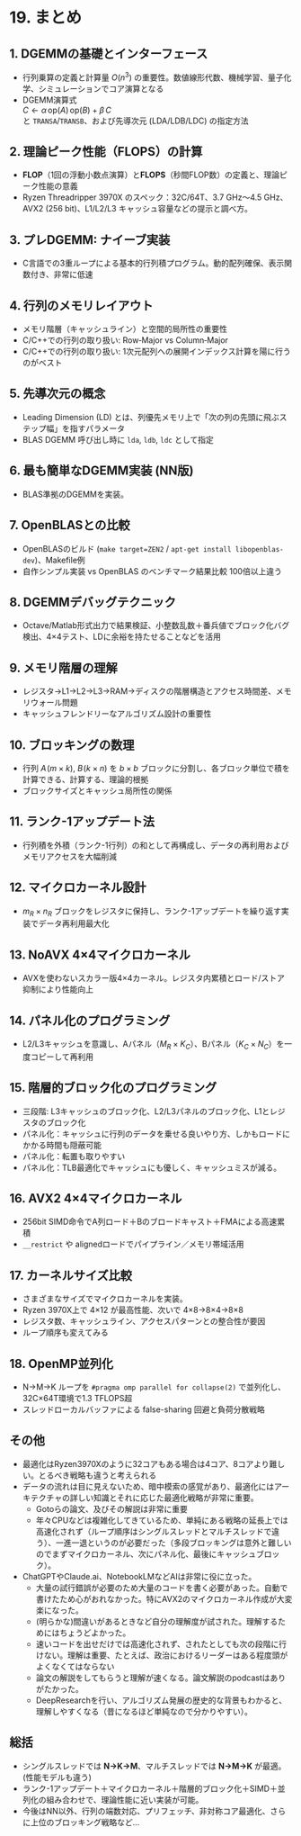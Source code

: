 # 19. まとめ

## 1. DGEMMの基礎とインターフェース  
- 行列乗算の定義と計算量 $`O(n^3)`$ の重要性。数値線形代数、機械学習、量子化学、シミュレーションでコア演算となる 
- DGEMM演算式  
  $`C \gets \alpha\,\mathrm{op}(A)\,\mathrm{op}(B) + \beta\,C`$  
  と `TRANSA`/`TRANSB`、および先導次元 (LDA/LDB/LDC) の指定方法 

## 2. 理論ピーク性能（FLOPS）の計算  
- **FLOP**（1回の浮動小数点演算）と**FLOPS**（秒間FLOP数）の定義と、理論ピーク性能の意義 
- Ryzen Threadripper 3970X のスペック：32C/64T、3.7 GHz～4.5 GHz、AVX2 (256 bit)、L1/L2/L3 キャッシュ容量などの提示と調べ方。

## 3. プレDGEMM: ナイーブ実装  
- C言語での3重ループによる基本的行列積プログラム。動的配列確保、表示関数付き、非常に低速

## 4. 行列のメモリレイアウト  
- メモリ階層（キャッシュライン）と空間的局所性の重要性  
- C/C++での行列の取り扱い: Row‐Major vs Column‐Major
- C/C++での行列の取り扱い: 1次元配列への展開インデックス計算を陽に行うのがベスト

## 5. 先導次元の概念  
- Leading Dimension (LD) とは、列優先メモリ上で「次の列の先頭に飛ぶステップ幅」を指すパラメータ 
- BLAS DGEMM 呼び出し時に `lda`, `ldb`, `ldc` として指定  

## 6. 最も簡単なDGEMM実装 (NN版)  
- BLAS準拠のDGEMMを実装。

## 7. OpenBLASとの比較  
- OpenBLASのビルド (`make target=ZEN2` / `apt-get install libopenblas-dev`)、Makefile例  
- 自作シンプル実装 vs OpenBLAS のベンチマーク結果比較 100倍以上違う

## 8. DGEMMデバッグテクニック  
- Octave/Matlab形式出力で結果検証、小整数乱数＋番兵値でブロック化バグ検出、4×4テスト、LDに余裕を持たせることなどを活用 

## 9. メモリ階層の理解  
- レジスタ→L1→L2→L3→RAM→ディスクの階層構造とアクセス時間差、メモリウォール問題  
- キャッシュフレンドリーなアルゴリズム設計の重要性 

## 10. ブロッキングの数理  
- 行列 $`A\!(m{\times}k)`$, $`B\!(k{\times}n)`$ を $`b{\times}b`$ ブロックに分割し、各ブロック単位で積を計算できる、計算する、理論的根拠  
- ブロックサイズとキャッシュ局所性の関係

## 11. ランク-1アップデート法  
- 行列積を外積（ランク-1行列）の和として再構成し、データの再利用およびメモリアクセスを大幅削減

## 12. マイクロカーネル設計  
- $`m_R{\times}n_R`$ ブロックをレジスタに保持し、ランク-1アップデートを繰り返す実装でデータ再利用最大化 

## 13. NoAVX 4×4マイクロカーネル  
- AVXを使わないスカラー版4×4カーネル。レジスタ内累積とロード/ストア抑制により性能向上
  
## 14. パネル化のプログラミング
- L2/L3キャッシュを意識し、Aパネル（$`M_R{\times}K_C`$）、Bパネル（$`K_C{\times}N_C`$）を一度コピーして再利用  
  
## 15. 階層的ブロック化のプログラミング  

- 三段階: L3キャッシュのブロック化、L2/L3パネルのブロック化、L1とレジスタのブロック化
- パネル化：キャッシュに行列のデータを乗せる良いやり方、しかもロードにかかる時間も隠蔽可能
- パネル化：転置も取りやすい
- パネル化：TLB最適化でキャッシュにも優しく、キャッシュミスが減る。
  
## 16. AVX2 4×4マイクロカーネル  
- 256bit SIMD命令でA列ロード＋Bのブロードキャスト＋FMAによる高速累積  
- `__restrict` や alignedロードでパイプライン／メモリ帯域活用

## 17. カーネルサイズ比較  
- さまざまなサイズでマイクロカーネルを実装。
- Ryzen 3970X上で 4×12 が最高性能、次いで 4×8→8×4→8×8
- レジスタ数、キャッシュライン、アクセスパターンとの整合性が要因
- ループ順序も変えてみる
  
## 18. OpenMP並列化  
- N→M→K ループを `#pragma omp parallel for collapse(2)` で並列化し、32C×64T環境で1.3 TFLOPS超  
- スレッドローカルバッファによる false-sharing 回避と負荷分散戦略

## その他
 * 最適化はRyzen3970Xのように32コアもある場合は4コア、8コアより難しい。とるべき戦略も違うと考えられる
 * データの流れは目に見えないため、暗中模索の感覚があり、最適化にはアーキテクチャの詳しい知識とそれに応じた最適化戦略が非常に重要。
   - Gotoらの論文、及びその解説は非常に重要
   - 年々CPUなどは複雑化してきているため、単純にある戦略の延長上では高速化されず（ループ順序はシングルスレッドとマルチスレッドで違う）、一進一退というのが必要だった（多段ブロッキングは意外と難しいのでまずマイクロカーネル、次にパネル化、最後にキャッシュブロック）。
 * ChatGPTやClaude.ai、NotebookLMなどAIは非常に役に立った。
   - 大量の試行錯誤が必要のため大量のコードを書く必要があった。自動で書けたため心がおれなかった。特にAVX2のマイクロカーネル作成が大変楽になった。
   - (明らかな)間違いがあるときなど自分の理解度が試された。理解するためにはちょうどよかった。
   - 速いコードを出せだけでは高速化されず、されたとしても次の段階に行けない。理解は重要、たとえば、政治におけるリーダーはある程度頭がよくなくてはならない
   - 論文の解説をしてもらうと理解が速くなる。論文解説のpodcastはありがたかった。
   - DeepResearchを行い、アルゴリズム発展の歴史的な背景もわかると、理解しやすくなる（昔になるほど単純なので分かりやすい）。

## 総括
- シングルスレッドでは **N→K→M**、マルチスレッドでは **N→M→K** が最適。  (性能モデルも違う)
- ランク-1アップデート＋マイクロカーネル＋階層的ブロック化＋SIMD＋並列化の組み合わせで、理論性能に近い実装が可能。  
- 今後はNN以外、行列の端数対応、プリフェッチ、非対称コア最適化、さらに上位のブロッキング戦略など...

